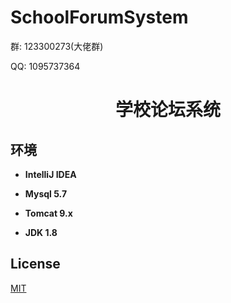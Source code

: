 # SchoolForumSystem

<p>群: 123300273(大佬群)</p>
<p>QQ: 1095737364</p>
<p>
    <h1 align="center">学校论坛系统</h1>
</p>


## 环境

- <b>IntelliJ IDEA</b>

- <b>Mysql 5.7</b>

- <b>Tomcat 9.x</b>

- <b>JDK 1.8</b>


## License

[MIT](https://www.cnblogs.com/yysbolg/)

